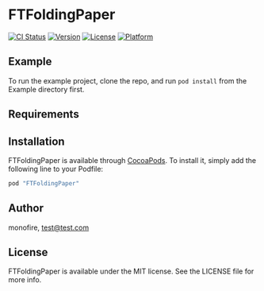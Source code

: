 # FTFoldingPaper

[![CI Status](http://img.shields.io/travis/monofire/FTFoldingPaper.svg?style=flat)](https://travis-ci.org/monofire/FTFoldingPaper)
[![Version](https://img.shields.io/cocoapods/v/FTFoldingPaper.svg?style=flat)](http://cocoapods.org/pods/FTFoldingPaper)
[![License](https://img.shields.io/cocoapods/l/FTFoldingPaper.svg?style=flat)](http://cocoapods.org/pods/FTFoldingPaper)
[![Platform](https://img.shields.io/cocoapods/p/FTFoldingPaper.svg?style=flat)](http://cocoapods.org/pods/FTFoldingPaper)

## Example

To run the example project, clone the repo, and run `pod install` from the Example directory first.

## Requirements

## Installation

FTFoldingPaper is available through [CocoaPods](http://cocoapods.org). To install
it, simply add the following line to your Podfile:

```ruby
pod "FTFoldingPaper"
```

## Author

monofire, test@test.com

## License

FTFoldingPaper is available under the MIT license. See the LICENSE file for more info.

